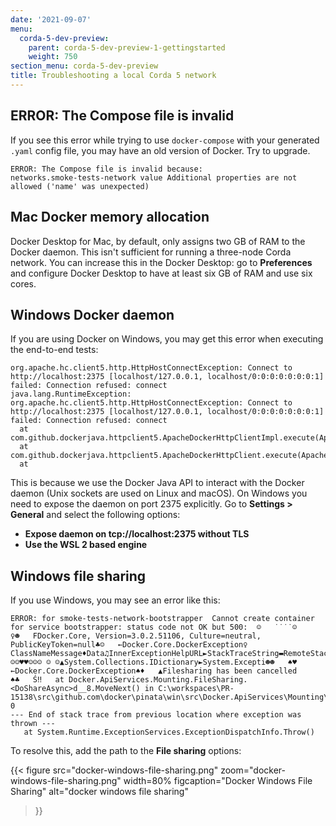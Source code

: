 ```yaml
---
date: '2021-09-07'
menu:
  corda-5-dev-preview:
    parent: corda-5-dev-preview-1-gettingstarted
    weight: 750
section_menu: corda-5-dev-preview
title: Troubleshooting a local Corda 5 network
---
```


## ERROR: The Compose file is invalid

If you see this error while trying to use `docker-compose` with your generated `.yaml` config file, you may have an old version of Docker.
Try to upgrade.

```console
ERROR: The Compose file is invalid because:
networks.smoke-tests-network value Additional properties are not allowed ('name' was unexpected)
```

## Mac Docker memory allocation

Docker Desktop for Mac, by default, only assigns two GB of RAM to the Docker daemon. This isn't sufficient for running a three-node Corda network.
You can increase this in the Docker Desktop: go to **Preferences** and configure Docker Desktop to have at least six GB of RAM and use six cores.

## Windows Docker daemon

If you are using Docker on Windows, you may get this error when executing the end-to-end tests:

```console
org.apache.hc.client5.http.HttpHostConnectException: Connect to http://localhost:2375 [localhost/127.0.0.1, localhost/0:0:0:0:0:0:0:1] failed: Connection refused: connect
java.lang.RuntimeException: org.apache.hc.client5.http.HttpHostConnectException: Connect to http://localhost:2375 [localhost/127.0.0.1, localhost/0:0:0:0:0:0:0:1] failed: Connection refused: connect
  at com.github.dockerjava.httpclient5.ApacheDockerHttpClientImpl.execute(ApacheDockerHttpClientImpl.java:153)
  at com.github.dockerjava.httpclient5.ApacheDockerHttpClient.execute(ApacheDockerHttpClient.java:8)
  at
```

This is because we use the Docker Java API to interact with the Docker daemon (Unix sockets are used on Linux and macOS). On Windows you need to expose the daemon on port 2375 explicitly. Go to **Settings > General** and select the following options:

* **Expose daemon on tcp://localhost:2375 without TLS**
* **Use the WSL 2 based engine**

## Windows file sharing

If you use Windows, you may see an error like this:

```console  
ERROR: for smoke-tests-network-bootstrapper  Cannot create container for service bootstrapper: status code not OK but 500:  ☺   ˙˙˙˙☺       ♀☻   FDocker.Core, Version=3.0.2.51106, Culture=neutral, PublicKeyToken=null♣☺   ←Docker.Core.DockerException♀      ClassNameMessage♦Data♫InnerExceptionHelpURL►StackTraceString▬RemoteStackTraceString►RemoteStackIndex☼ExcWatsonBuckets☺☺♥♥☺☺☺ ☺ ☺▲System.Collections.IDictionary►System.Excepti☻☻   ♠♥   ←Docker.Core.DockerException♠♦   ▲Filesharing has been cancelled
♠♣   Ś‼   at Docker.ApiServices.Mounting.FileSharing.<DoShareAsync>d__8.MoveNext() in C:\workspaces\PR-15138\src\github.com\docker\pinata\win\src\Docker.ApiServices\Mounting\FileSharing.cs:line 0
--- End of stack trace from previous location where exception was thrown ---
   at System.Runtime.ExceptionServices.ExceptionDispatchInfo.Throw()
```

To resolve this, add the path to the **File sharing** options:

{{<
  figure
	 src="docker-windows-file-sharing.png"
	 zoom="docker-windows-file-sharing.png"
   width=80%
	 figcaption="Docker Windows File Sharing"
	 alt="docker windows file sharing"
>}}
